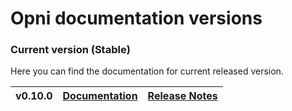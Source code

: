 # Opni documentation versions

### Current version (Stable)
Here you can find the documentation for current released version.

| v0.10.0 | [Documentation](/) | [Release Notes](https://github.com/rancher/opni/releases/tag/v0.10.0) |
| ------ | ------------------- | --------------------------------------------------------------------- |

